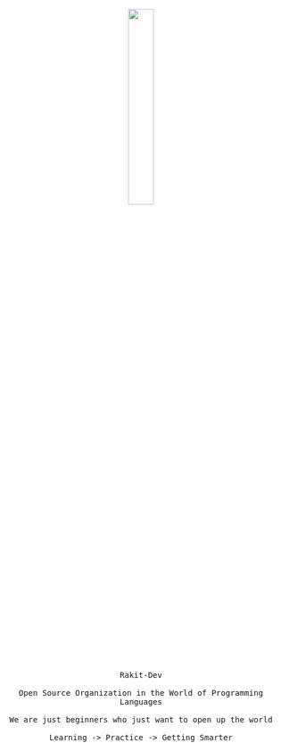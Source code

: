 <p align="center">
  <img src="https://media.giphy.com/media/MeJgB3yMMwIaHmKD4z/giphy.gif" width="30%">
  <br><br>
  <samp>
    Rakit-Dev
    <br><br>
   Open Source Organization in the World of Programming Languages
    <br><br>
   We are just beginners who just want to open up the world
    <br><br>
   Learning -> Practice -> Getting Smarter
  </samp>
</p>

<br>
